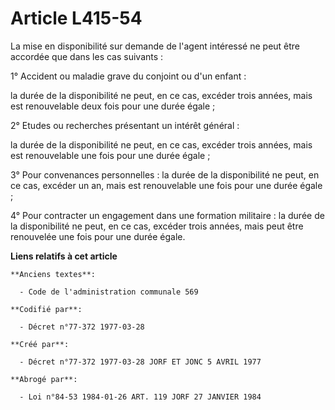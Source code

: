 # Article L415-54

La mise en disponibilité sur demande de l'agent intéressé ne peut être accordée que dans les cas suivants :

1° Accident ou maladie grave du conjoint ou d'un enfant :

la durée de la disponibilité ne peut, en ce cas, excéder trois années, mais est renouvelable deux fois pour une durée égale ;

2° Etudes ou recherches présentant un intérêt général :

la durée de la disponibilité ne peut, en ce cas, excéder trois années, mais est renouvelable une fois pour une durée égale ;

3° Pour convenances personnelles : la durée de la disponibilité ne peut, en ce cas, excéder un an, mais est renouvelable une
fois pour une durée égale ;

4° Pour contracter un engagement dans une formation militaire : la durée de la disponibilité ne peut, en ce cas, excéder
trois années, mais peut être renouvelée une fois pour une durée égale.

**Liens relatifs à cet article**

	**Anciens textes**:

	  - Code de l'administration communale 569

	**Codifié par**:

	  - Décret n°77-372 1977-03-28

	**Créé par**:

	  - Décret n°77-372 1977-03-28 JORF ET JONC 5 AVRIL 1977

	**Abrogé par**:

	  - Loi n°84-53 1984-01-26 ART. 119 JORF 27 JANVIER 1984
